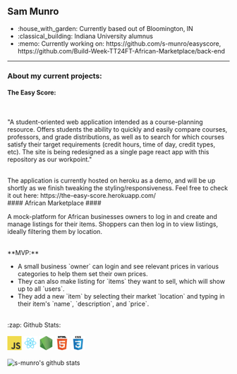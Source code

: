 ## Sam Munro
<ul>
  <li>:house_with_garden: Currently based out of Bloomington, IN</li>
  <li>:classical_building: Indiana University alumnus</li>
  <li>:memo: Currently working on: https://github.com/s-munro/easyscore, https://github.com/Build-Week-TT24FT-African-Marketplace/back-end </li>
</ul>
<hr />

### About my current projects:
#### The Easy Score:
<br />
<p>"A student-oriented web application intended as a course-planning resource. Offers students the ability to quickly and easily compare courses, professors, and grade distributions, as well as to search for which courses satisfy their target requirements (credit hours, time of day, credit types, etc). The site is being redesigned as a single page react app with this repository as our workpoint."</p>
<br /> 
The application is currently hosted on heroku as a demo, and will be up shortly as we finish tweaking the styling/responsiveness.  Feel free to check it out here: https://the-easy-score.herokuapp.com/
<br />
#### African Marketplace ####
<br />
<p>A mock-platform for African businesses owners to log in and create and manage listings for their items.  Shoppers can then log in to view listings, ideally filtering them by location.</p>
<br />
**MVP:**
<ul>
  <li>A small business `owner` can login and see relevant prices in various categories to help them set their own prices.</li>
  <li>They can also make listing for `items` they want to sell, which will show up to all `users`.</li>
  <li>They add a new `item` by selecting their market `location` and typing in their item's `name`, `description`, and `price`.</li>
</ul>
<br />

  <summary>:zap: Github Stats:</summary>
  <br />
  <div>
    <img height=32 width=32 alt="javascript icon" src="https://raw.githubusercontent.com/github/explore/80688e429a7d4ef2fca1e82350fe8e3517d3494d/topics/javascript/javascript.png" />
  
<img height=32 width=32 alt="react icon"  src="https://raw.githubusercontent.com/github/explore/80688e429a7d4ef2fca1e82350fe8e3517d3494d/topics/react/react.png" />

<img height=32 width=32 alt="nodejs icon"  src="https://raw.githubusercontent.com/github/explore/80688e429a7d4ef2fca1e82350fe8e3517d3494d/topics/nodejs/nodejs.png" />

<img height=32 width=32 alt="html icon"  src="https://raw.githubusercontent.com/github/explore/80688e429a7d4ef2fca1e82350fe8e3517d3494d/topics/html/html.png" />

<img height=32 width=32 alt="css icon"  src="https://raw.githubusercontent.com/github/explore/80688e429a7d4ef2fca1e82350fe8e3517d3494d/topics/css/css.png" />

</div>
<br />
  
  <div>
  <img align='left' alt="s-munro's github stats" src="https://github-readme-stats.vercel.app/api?username=s-munro&hide=stars&show_icons=true&theme=react" /> 
  </div>
  <br />
